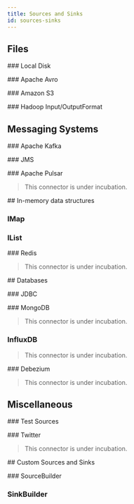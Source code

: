```yaml
---
title: Sources and Sinks
id: sources-sinks
---
```


## Files

### Local Disk

### Apache Avro

### Amazon S3

### Hadoop Input/OutputFormat

## Messaging Systems

### Apache Kafka

### JMS

### Apache Pulsar

>This connector is under incubation.

## In-memory data structures

### IMap

### IList

### Redis

>This connector is under incubation.

## Databases

### JDBC

### MongoDB

>This connector is under incubation.

### InfluxDB

>This connector is under incubation.

### Debezium

>This connector is under incubation.

## Miscellaneous

### Test Sources

### Twitter

>This connector is under incubation.

## Custom Sources and Sinks

### SourceBuilder

### SinkBuilder